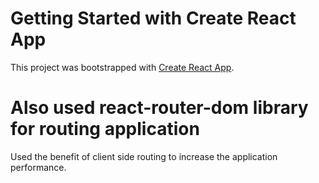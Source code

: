# Getting Started with Create React App

This project was bootstrapped with [Create React App](https://github.com/facebook/create-react-app).

# Also used react-router-dom library for routing application

Used the benefit of client side routing to increase the application performance.
